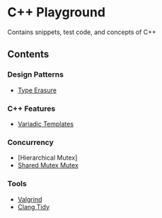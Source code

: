 # C++ Playground
Contains snippets, test code, and concepts of C++

## Contents

### Design Patterns
* [Type Erasure](type_erasure/README.md)

### C++ Features
* [Variadic Templates](variadic_templates/README.md)

### Concurrency
* [Hierarchical Mutex]
* [Shared Mutex Mutex](shared_mutex/README.md)

### Tools
* [Valgrind](type_erasure/README.md)
* [Clang Tidy](type_erasure/README.md)
